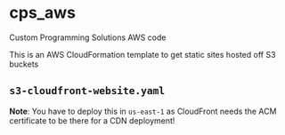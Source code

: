 # cps_aws
Custom Programming Solutions AWS code

This is an AWS CloudFormation template to get static sites hosted off S3 buckets

## `s3-cloudfront-website.yaml`

**Note**: You have to deploy this in `us-east-1` as CloudFront needs the ACM certificate to be there for a CDN deployment!
